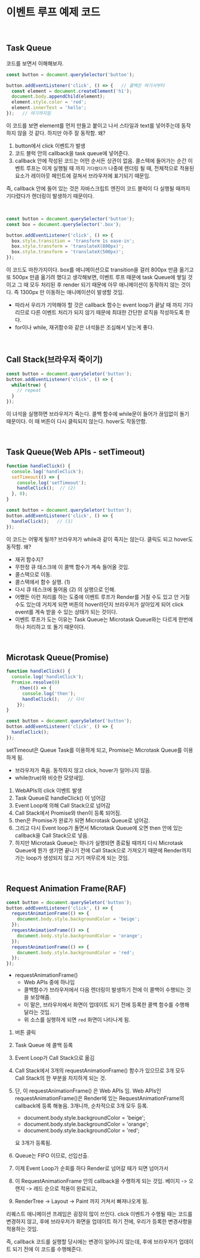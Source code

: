 # 이벤트 루프 예제 코드

<br/>

## Task Queue

코드를 보면서 이해해보자.

```javascript
const button = document.querySelector('button');

button.addEventListener('click', () => {   // 콜백은 여기서부터
  const element = document.createElement('h1');
  document.body.appendChild(element);
  element.style.color = 'red';
  element.innerText = 'hello';
});   // 여기까지임
```

이 코드를 보면 element를 먼저 만들고 붙이고 나서 스타일과 text를 넣어주는데 동작하지 않을 것 같다. 하지만 아주 잘 동작함. 왜?

1. button에서 click 이벤트가 발생
2. 코드 블럭 안의 callback을 task queue에 넣어준다.
3. callback 안에 작성된 코드는 어떤 순서든 상관이 없음. 콜스텍에 들어가는 순간 이벤트 루프는 이게 실행될 때 까지 `기다렸다가` 나중에 렌더링 될 때, 전체적으로 적용된 요소가 레이아웃 페인트에 걸쳐서 브라우저에 표기되기 때문임.

즉, callback 안에 들어 있는 것은 자바스크립트 엔진이 코드 블럭이 다 실행될 때까지 기다렸다가 렌더링이 발생하기 때문이다.

<br/>

```javascript
const button = document.querySelector('button');
const box = document.querySelector('.box');

button.addEventListener('click', () => {
  box.style.transition = 'transform 1s ease-in';
  box.style.transform = 'translateX(800px)';
  box.style.transform = 'translateX(500px)';
});
```

이 코드도 마찬가지이다. box를 에니메이션으로 transition을 걸러 800px 만큼 옮기고 또 500px 만큼 옮기려 했다고 생각해보면, 이벤트 루프 때문에 task Queue에 쌓일 것이고 그 때 모두 처리된 후 render 되기 때문에 아무 애니메이션이 동작하지 않는 것이다. 즉 1300px 만 이동하는 애니메이션이 발생할 것임.

- 따라서 우리가 기억해야 할 것은 callback 함수는 event loop가 끝날 때 까지 기다리므로 다른 이벤트 처리가 되지 않기 때문에 최대한 간단한 로직을 작성하도록 한다.
- for이나 while, 재귀함수와 같은 녀석들은 조심해서 넣는게 좋다.

<br/>

## Call Stack(브라우저 죽이기)

```javascript
const button = document.querySeletor('button');
button.addEventListener('click', () => {
  while(true) {
    // repeat
  }
});
```

이 녀석을 실행하면 브라우저가 죽는다. 콜백 함수에 while문이 들어가 끊임없이 돌기 때문이다. 이 때 버튼이 다시 클릭되지 않는다. hover도 작동안함.

<br/>

## Task Queue(Web APIs - setTimeout)

```javascript
function handleClick() {
  console.log('handleClick');
  setTimeout(() => {
    console.log('setTimeout');
    handleClick();  // (2)
  }, 0);
}

const button = document.querySeletor('button');
button.addEventListener('click', () => {
  handleClick();   // (1)
});
```

이 코드는 어떻게 될까? 브라우저가 while과 같이 죽지는 않는다. 클릭도 되고 hover도 동작함. 왜?

- 재귀 함수지? 
- 무한정 큐 태스크에 이 콜백 함수가 계속 들어올 것임.
- 콜스택으로 이동.
- 콜스택에서 함수 실행. (1)
- 다시 큐 테스크에 들어옴 (2) 의 실행으로 인해.
- 어쨌든 이런 처리를 하는 도중에 이벤트 루프가 Render를 거칠 수도 있고 안 거칠 수도 있는데 거치게 되면 버튼의 hover라던지 브라우저가 살아있게 되어 click event를 계속 받을 수 있는 상태가 되는 것이다.
- 이벤트 루프가 도는 이유는 Task Queue는 Microtask Queue와는 다르게 한번에 하나 처리하고 또 돌기 때문이다.

<br/>

## Microtask Queue(Promise)

```javascript
function handleClick() {
  console.log('handleClick');
  Promise.resolve(0)
    .then(() => {
      console.log('then');
      handleClick();   // 다시
    });
}

const button = document.querySeletor('button');
button.addEventListener('click', () => {
  handleClick();
});
```

setTimeout은 Queue Task를 이용하게 되고, Promise는 Microtask Queue를 이용하게 됨.

- 브라우저가 죽음. 동작하지 않고 click, hover가 일어나지 않음.
- while(true)와 비슷한 모양새임.

1. WebAPIs의 click 이벤트 발생
2. Task Queue로 handleClick() 이 넘어감
3. Event Loop에 의해 Call Stack으로 넘어감
4. Call Stack에서 Promise와 then이 등록 되어짐.
5. then은 Promise가 완료가 되면 Microtask Queue로 넘어감.
6. 그리고 다시 Event loop가 돌면서 Microtask Queue에 오면 then 안에 있는 callback을 Call Stack으로 넣음.
7. 하지만 Microtask Queue는 하나가 실행되면 종료될 때까지 다시 Microtask Queue에 뭔가 생기면 끝나기 전에 Call Stack으로 가져오기 때문에 Render까지 가는 loop가 생성되지 않고 거기 머무르게 되는 것임.

<br/>

## Request Animation Frame(RAF)

```javascript
const button = document.querySeletor('button');
button.addEventListener('click', () => {
  requestAnimationFrame(() => {
    document.body.style.backgroundColor = 'beige';
  });
  requestAnimationFrame(() => {
    document.body.style.backgroundColor = 'orange';
  });
  requestAnimationFrame(() => {
    document.body.style.backgroundColor = 'red';
  });
});
```

- requestAnimationFrame()
  - Web APIs 중에 하나임
  - 콜백함수가 브라우저에서 다음 렌더링이 발생하기 전에 이 콜백이 수행되는 것을 보장해줌.
  - 이 말은, 브라우저에서 화면이 업데이트 되기 전에 등록한 콜백 함수를 수행해 달라는 것임.
  - 위 소스를 실행하게 되면 `red` 화면이 나타나게 됨.

1. 버튼 클릭

2. Task Queue 에 콜백 등록

3. Event Loop가 Call Stack으로 옮김

4. Call Stack에서 3개의 requestAnimationFrame() 함수가 있으므로 3개 모두 Call Stack의 한 부분을 차지하게 되는 것.

5. 단, 이 requestAnimationFrame() 은 Web APIs 임. Web APIs인 requestAnimationFrame()은 Render에 있는 RequestAnimationFrame의 callback에 등록 해놓음. 3개니까, 순차적으로 3개 모두 등록.

   - document.body.style.backgroundColor = 'beige';
   - document.body.style.backgroundColor = 'orange';
   - document.body.style.backgroundColor = 'red';

   요 3개가 등록됨.

6. Queue는  FIFO 이므로, 선입선출.

7. 이제 Event Loop가 순회를 하다 Render로 넘어갈 때가 되면 넘어가서

8. 이 RequestAnimationFrame 안의 callback을 수행하게 되는 것임. 베이지 -> 오랜지 -> 레드 순으로 적용이 완료되고,

9. RenderTree -> Layout -> Paint 까지 거쳐서 빠져나오게 됨.

리퀘스트 애니메이션 프레임은 굉장히 많이 쓰인다. click 이벤트가 수행될 때는 코드를 변경하지 않고, 후에 브라우저가 화면을 업데이트 하기 전에, 우리가 등록한 변경사항을 적용하는 것임.

즉, callback 코드를 실행할 당시에는 변경이 일어나지 않는데, 후에 브라우저가 업데이트 되기 전에 이 코드를 수행해준다.